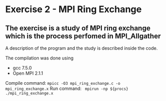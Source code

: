 # Exercise 2 - MPI Ring Exchange

## The exercise is a study of MPI ring exchange which is the process perfomed in MPI_Allgather

A description of the program and the study is described inside the code.

The compilation was done using
  * gcc 7.5.0 
  * Open MPI 2.1.1

Compile command: `mpicc -O3 mpi_ring_exchange.c -o mpi_ring_exchange.x`
Run command: ` mpirun -np ${procs} ./mpi_ring_exchange.x`
